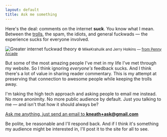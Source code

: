 ```yaml
---
layout: default
title: Ask me something
---
```


Here's the deal: comments on the internet **suck**.  You know what I mean. Between the [trolls](http://www.isthereaproblem.com/), the spam, the idiots, and general fuckwads — the experience sucks for everyone involved.

<div class="figure">
  <img src="http://assets.warpspire.com/images/site/fuckwads.jpg" alt="Greater internet fuckwad theory" />
  <small>&copy; MikeKrahulik and Jerry Holkins &mdash; <a href="http://www.penny-arcade.com/comic/2004/3/19/" target="_blank">from Penny Arcade</a></small>
</div>

But some of the most amazing people I've met in my life I've met through my website. So I think ignoring *everyone's* feedback sucks. And I think there's a lot of value in sharing reader commentary. This is my attempt at preserving that connection to awesome people while keeping the trolls away.

I'm taking the high tech approach and asking people to email me instead.  No more anonimity. No more public audience by default. Just you talking to me — and isn't that how it should always be?

<a href="mailto:kneath+ask@gmail.com" class="askme">Ask me anything, just send an email to <strong>kneath+ask@gmail.com</strong></a>

Be polite, be reasonable and I'll respond back. And if I think it's something my audience might be interested in, I'll post it to the site for all to see.